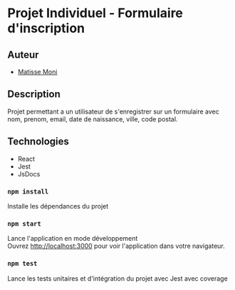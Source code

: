# Projet Individuel - Formulaire d'inscription
## Auteur
- [Matisse Moni](https://github.com/MatisseMoni)

## Description
Projet permettant a un utilisateur de s'enregistrer sur un formulaire avec nom, prenom, email, date de naissance, ville, code postal.

## Technologies
- React
- Jest
- JsDocs

### `npm install`
Installe les dépendances du projet

### `npm start`
Lance l'application en mode développement<br>
Ouvrez [http://localhost:3000](http://localhost:3000) pour voir l'application dans votre navigateur.

### `npm test`
Lance les tests unitaires et d'intégration du projet avec Jest avec coverage
